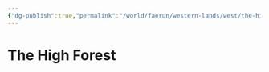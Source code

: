 ```yaml
---
{"dg-publish":true,"permalink":"/world/faerun/western-lands/west/the-high-forest/"}
---
```



# The High Forest